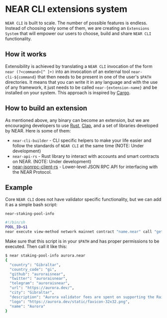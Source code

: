 # NEAR CLI extensions system

`NEAR CLI` is built to scale. The number of possible features is endless. Instead of choosing only some of them, we are creating an `Extensions System` that will empower our users to choose, build and share `NEAR CLI` functionality.

## How it works

Extensibility is achieved by translating a `NEAR CLI` invocation of the form `near (?<command>[^ ]+)` into an invocation of an external tool `near-cli-${command}` that then needs to be present in one of the user's `$PATH` directories.
It means that you can write it in any language and with the use of any framework, it just needs to be called `near-{extension-name}` and be installed on your system. This approach is inspired by [Cargo](https://github.com/rust-lang/cargo).

## How to build an extension

As mentioned above, any binary can become an extension, but we are encouraging developers to use [Rust](https://www.rust-lang.org/), [Clap](https://docs.rs/clap/2.33.0/clap/), and a set of libraries developed by NEAR. Here is some of them:

- `near-cli-builder` - CLI specific helpers to make your life easier and follow the standards of `NEAR CLI` at the same time (NOTE: Under development)
- `near-api-rs` - Rust library to interact with accounts and smart contracts on NEAR. (NOTE: Under development)
- [near-jsonrpc-client-rs](https://github.com/near/near-jsonrpc-client-rs) - Lower-level JSON RPC API for interfacing with the NEAR Protocol.

## Example

Core `NEAR CLI` does not have validator specific functionality, but we can add it as a simple bash script:

`near-staking-pool-info`

```bash
#!/bin/sh
POOL_ID=$1
near execute view-method network mainnet contract "name.near" call "get_fields_by_pool" '{"pool_id": "'"$POOL_ID"'"}' at-final-block
```

Make sure that this script is in your `$PATH` and has proper permissions to be executed. Then call it like this:

```bash
$ near staking-pool-info aurora.near
{
  "country": "Gibraltar",
  "country_code": "gi",
  "github": "auroraisnear",
  "twitter": "auroraisnear",
  "telegram": "auroraisnear",
  "url": "https://aurora.dev/",
  "city": "Gibraltar",
  "description": "Aurora validator fees are spent on supporting the Rainbow Bridge infrastructure, keeping the bridge free and accessible to everyone (except for the gas fees).",
  "logo": "https://aurora.dev/static/favicon-32x32.png",
  "name": "Aurora"
}
```
<!-- TODO: add example written in Rust when it will be available -->